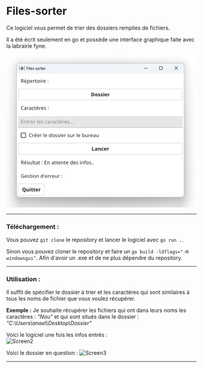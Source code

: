 # Files-sorter

Ce logiciel vous permet de trier des dossiers remplies de fichiers.

Il a été écrit seulement en go et possède une interface graphique faite
avec la labrairie fyne.

![Screen1](./images/screen1.png)
***

### Téléchargement :
Vous pouvez ````git clone```` le repository et lancer le logiciel avec 
```go run .```.

Sinon vous pouvez cloner le repository et faire un 
```go build -ldflags="-H windowsgui"```. Afin d'avoir un .exe et de ne plus 
dépendre du repository.
***

### Utilisation :
Il suffit de spécifier le dossier à trier et les caractéres qui
sont similaires à tous les noms de fichier que vous voulez récupérer.

**Exemple :**
Je souhaite récupérer les fichiers qui ont dans leurs noms les 
caractères : *"Nou"* et qui sont situés dans le dossier : 
*"C:\Users\anael\Desktop\Dossier"*

Voici le logiciel une fois les infos entrés :\
![Screen2](./images/screen2.png)

Voici le dossier en question :
![Screen3](./images/screen3.png)
***

